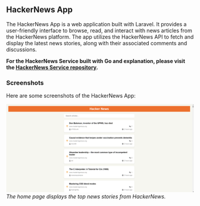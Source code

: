 ## HackerNews App

The HackerNews App is a web application built with Laravel. It provides a user-friendly interface to browse, read, and interact with news articles from the HackerNews platform. The app utilizes the HackerNews API to fetch and display the latest news stories, along with their associated comments and discussions.

**For the HackerNews Service built with Go and explanation, please visit the [HackerNews Service repository](https://github.com/bimaagung/hackernews-service.git).**

### Screenshots

Here are some screenshots of the HackerNews App:

![Home Page](home.png)
*The home page displays the top news stories from HackerNews.*

